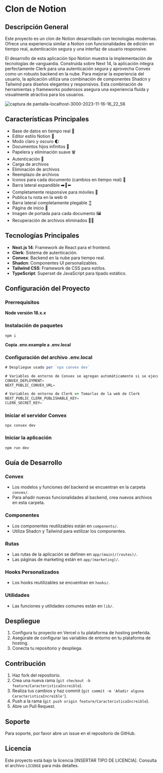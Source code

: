 # Clon de Notion

## Descripción General

Este proyecto es un clon de Notion desarrollado con tecnologías modernas. Ofrece una experiencia similar a Notion con funcionalidades de edición en tiempo real, autenticación segura y una interfaz de usuario responsive.

El desarrollo de esta aplicación tipo Notion muestra la implementación de tecnologías de vanguardia. Construida sobre Next 14, la aplicación integra perfectamente Clerk para una autenticación segura y aprovecha Convex como un robusto backend en la nube. Para mejorar la experiencia del usuario, la aplicación utiliza una combinación de componentes Shadcn y Tailwind para diseños elegantes y responsivos. Esta combinación de herramientas y frameworks poderosos asegura una experiencia fluida y visualmente atractiva para los usuarios.

![captura de pantalla-localhost-3000-2023-11-16-16_22_56](https://github.com/Lostovayne/Clon-de-Notion-con-Next14-Tailwind-Typescript/assets/92962731/9fff6f52-88ff-4798-b59e-f1a8d19e84d1)

## Características Principales

- Base de datos en tiempo real 🔗
- Editor estilo Notion 📝
- Modo claro y oscuro 🌓
- Documentos hijos infinitos 🌲
- Papelera y eliminación suave 🗑️
- Autenticación 🔐
- Carga de archivos
- Eliminación de archivos
- Reemplazo de archivos
- Iconos para cada documento (cambios en tiempo real) 🌠
- Barra lateral expandible ➡️🔀⬅️
- Completamente responsive para móviles 📱
- Publica tu nota en la web 🌐
- Barra lateral completamente plegable ↕️
- Página de inicio 🛬
- Imagen de portada para cada documento 🖼️
- Recuperación de archivos eliminados 🔄📄

## Tecnologías Principales

- **Next.js 14**: Framework de React para el frontend.
- **Clerk**: Sistema de autenticación.
- **Convex**: Backend en la nube para tiempo real.
- **Shadcn**: Componentes UI personalizables.
- **Tailwind CSS**: Framework de CSS para estilos.
- **TypeScript**: Superset de JavaScript para tipado estático.

## Configuración del Proyecto

### Prerrequisitos

**Node versión 18.x.x**

### Instalación de paquetes

```shell
npm i
```

**Copia .env.example a .env.local**

### Configuración del archivo .env.local

```js
# Despliegue usado por `npx convex dev`

# Variables de entorno de Convex se agregan automáticamente si se ejecuta el comando npx desde la web de Convex
CONVEX_DEPLOYMENT=
NEXT_PUBLIC_CONVEX_URL=

# Variables de entorno de Clerk => Tomarlas de la web de Clerk
NEXT_PUBLIC_CLERK_PUBLISHABLE_KEY=
CLERK_SECRET_KEY=
```

### Iniciar el servidor Convex

```shell
npx convex dev
```

### Iniciar la aplicación

```shell
npm run dev
```

## Guía de Desarrollo

### Convex

- Los modelos y funciones del backend se encuentran en la carpeta `convex/`.
- Para añadir nuevas funcionalidades al backend, crea nuevos archivos en esta carpeta.

### Componentes

- Los componentes reutilizables están en `components/`.
- Utiliza Shadcn y Tailwind para estilizar los componentes.

### Rutas

- Las rutas de la aplicación se definen en `app/(main)/(routes)/`.
- Las páginas de marketing están en `app/(marketing)/`.

### Hooks Personalizados

- Los hooks reutilizables se encuentran en `hooks/`.

### Utilidades

- Las funciones y utilidades comunes están en `lib/`.

## Despliegue

1. Configura tu proyecto en Vercel o tu plataforma de hosting preferida.
2. Asegúrate de configurar las variables de entorno en tu plataforma de hosting.
3. Conecta tu repositorio y despliega.

## Contribución

1. Haz fork del repositorio.
2. Crea una nueva rama (`git checkout -b feature/CaracteristicaIncreible`).
3. Realiza tus cambios y haz commit (`git commit -m 'Añadir alguna CaracteristicaIncreible'`).
4. Push a la rama (`git push origin feature/CaracteristicaIncreible`).
5. Abre un Pull Request.

## Soporte

Para soporte, por favor abre un issue en el repositorio de GitHub.

## Licencia

Este proyecto está bajo la licencia [INSERTAR TIPO DE LICENCIA]. Consulta el archivo `LICENSE` para más detalles.
